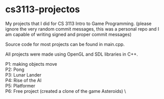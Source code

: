 # cs3113-projectos

My projects that I did for CS 3113 Intro to Game Programming. (please ignore the very random commit messages, this was a personal repo and I am capable of writing signed and proper commit messages)

Source code for most projects can be found in main.cpp.

All projects were made using OpenGL and SDL libraries in C++.

P1: making objects move \
P2: Pong \
P3: Lunar Lander \
P4: Rise of the AI \
P5: Platformer \
P6: Free project (created a clone of the game Asteroids) \
